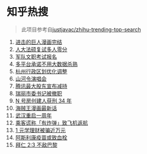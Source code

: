 # 知乎热搜

> 此项目参考自[justjavac/zhihu-trending-top-search](https://github.com/justjavac/zhihu-trending-top-search/blob/main/utils.ts)

<!-- BEGIN -->
  <!-- 最后更新时间:Fri Apr 09 2021 03:14:50 GMT+0000 (Coordinated Universal Time) -->
  1. [进击的巨人漫画完结](https://www.zhihu.com/search?q=进击的巨人)
1. [人大法硕复试多人零分](https://www.zhihu.com/search?q=人大法硕)
1. [军队文职考试报名](https://www.zhihu.com/search?q=军队文职)
1. [多平台承诺不用大数据杀熟](https://www.zhihu.com/search?q=大数据杀熟)
1. [杭州行政区划优化调整](https://www.zhihu.com/search?q=杭州区划)
1. [山河令演唱会](https://www.zhihu.com/search?q=山河令)
1. [腾讯最大股东宣布减持](https://www.zhihu.com/search?q=腾讯)
1. [瑞丽市委书记被撤职](https://www.zhihu.com/search?q=瑞丽)
1. [N 号房创建人获刑 34 年](https://www.zhihu.com/search?q=韩国n号房)
1. [海贼王漫画最新话](https://www.zhihu.com/search?q=海贼王)
1. [武汉重启一周年](https://www.zhihu.com/search?q=武汉重启)
1. [乘客谎称「有炸弹」致飞机返航](https://www.zhihu.com/search?q=飞机有炸弹)
1. [1 元学理财被骗近万元](https://www.zhihu.com/search?q=1元学理财)
1. [阿斯利康疫苗或致血栓](https://www.zhihu.com/search?q=阿斯利康)
1. [拜仁 2:3 不敌巴黎](https://www.zhihu.com/search?q=拜仁)
  <!-- END -->
